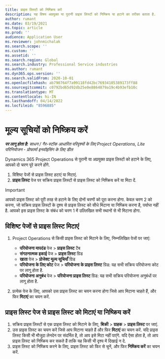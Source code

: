 ```yaml
---
title: प्राइस लिस्टों को निष्क्रिय करें
description: यह विषय अप्रयुक्त या पुरानी प्राइस लिस्टों को निष्क्रिय या हटाने का तरीका बताता है.
author: rumant
ms.date: 03/19/2021
ms.topic: article
ms.prod: ''
audience: Application User
ms.reviewer: johnmichalak
ms.search.scope: ''
ms.custom: ''
ms.assetid: ''
ms.search.region: Global
ms.search.industry: Professional Service industries
ms.author: rumant
ms.dyn365.ops.version: ''
ms.search.validFrom: 2020-10-01
ms.openlocfilehash: ab790764f7a99118fd42bc76934105389173ff88
ms.sourcegitcommit: c0792bd65d92db25e0e8864879a19c4b93efb10c
ms.translationtype: MT
ms.contentlocale: hi-IN
ms.lasthandoff: 04/14/2022
ms.locfileid: "8596885"
---
```

# <a name="deactivate-price-lists"></a>मूल्य सूचियों को निष्क्रिय करें 

_**पर लागू होता है:** साधन / गैर-स्टॉक आधारित परिदृश्यों के लिए Project Operations, Lite परिनियोजन - प्रोफार्मा इनवॉइसिंग के लिए डील_

Dynamics 365 Project Operations से पुरानी या अप्रयुक्त प्राइस लिस्टों को हटाने के लिए, आपको दो चरण पूरे करने होंगे. 

1. विशिष्ट पेजों से प्राइस लिस्ट हटाएं या मिटाएं.
2. **प्राइस लिस्ट** पेज पर सक्रिय प्राइस लिस्टों से प्राइस लिस्ट को निष्क्रिय करें या मिटा दें.

>[!IMPORTANT]
> आपको प्राइस लिस्ट को पूरी तरह से हटाने के लिए दोनों चरणों को पूरा करना होगा. केवल चरण 2 को करना, जो सक्रिय प्राइस लिस्टों के दृश्य से प्राइस लिस्ट को सीधे मिटाना या निष्क्रिय करना है, पर्याप्त नहीं है. आपको इस प्राइस लिस्ट के संबंध को चरण 1 में उल्लिखित सभी स्थानों से भी मिटाना होगा.

## <a name="delete-the-price-list-from-specific-pages"></a>विशिष्ट पेजों से प्राइस लिस्ट मिटाएं
1. Project Operations से किसी प्राइस लिस्ट को मिटाने के लिए, निम्नलिखित पेजों पर जाएं:  

      - **परियोजना मापदंड** पेज > **प्राइस लिस्ट** टैब
      - **संगठनात्मक इकाई** पेज > **प्राइस लिस्ट** ग्रिड
      - **खाता** पेज > **प्रोजेक्ट मूल्य सूचियाँ** ग्रिड
      - **परियोजना के लिए कोट** पेज > **परियोजना के प्राइस लिस्ट** ग्रिड: यह सभी सक्रिय परियोजना कोट पर लागू होता है.
      - **परियोजना अनुबंध** पेज > **परियोजना प्राइस लिस्ट** ग्रिड: यह सभी सक्रिय परियोजना अनुबंधों पर लागू होता है.

 2. प्रत्येक पेज के लिए, आपको उस प्राइस लिस्ट का चयन करना होगा जिसे आप मिटाना चाहते हैं, और फिर **मिटाएं** का चयन करें. 
 
## <a name="delete-or-deactivate-the-price-list-from-the-price-lists-page"></a>प्राइस लिस्ट पेज से प्राइस लिस्ट को मिटाएं या निष्क्रिय करें
 
1. सक्रिय प्राइस लिस्टों से एक प्राइस लिस्ट को मिटाने के लिए, **बिक्री**  > **ग्राहक** > **प्राइस लिस्ट** पर जाएं. 
2. उस प्राइस लिस्ट का चयन करें जिसे आप मिटाना चाहते हैं और फिर **मिटाएं** का चयन करें. यदि प्राइस लिस्ट किसी भी मौजूदा लेनदेन पर संदर्भित है, तो आप इसे मिटा नहीं पाएंगे. यदि ऐसा होता है, तो आप प्राइस लिस्ट को निष्क्रिय कर सकते हैं ताकि यह किसी भी दृश्य में दिखाई न दे. 
3. प्राइस लिस्ट को निष्क्रिय करने के लिए, प्राइस लिस्ट को फिर से चुनें, और फिर **निष्क्रिय करें** का चयन करें.   
